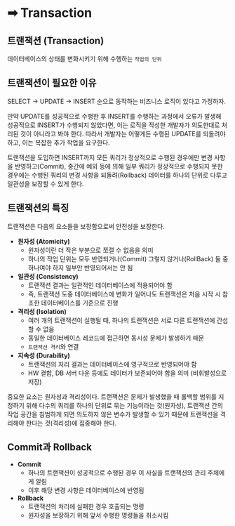 # ➡ Transaction

## 트랜잭션 (Transaction)

데이터베이스의 상태를 변화시키기 위해 수행하는 `작업의 단위`

## 트랜잭션이 필요한 이유

SELECT → UPDATE → INSERT 순으로 동작하는 비즈니스 로직이 있다고 가정하자.

만약 UPDATE를 성공적으로 수행한 후 INSERT를 수행하는 과정에서 오류가 발생해 성공적으로 INSERT가 수행되지 않았다면, 이는 로직을 작성한 개발자가 의도한대로 처리된 것이 아니라고 봐야 한다. 따라서 개발자는 어떻게든 수행된 UPDATE를 되돌려야 하고, 이는 복잡한 추가 작업을 요구한다.

트랜잭션을 도입하면 INSERT까지 모든 쿼리가 정상적으로 수행된 경우에만 변경 사항을 반영하고(Commit), 중간에 예외 등에 의해 일부 쿼리가 정상적으로 수행되지 못한 경우에는 수행된 쿼리의 변경 사항을 되돌려(Rollback) 데이터를 하나의 단위로 다루고 일관성을 보장할 수 있게 한다.

## 트랜잭션의 특징

트랜잭션은 다음의 요소들을 보장함으로써 안전성을 보장한다.

- **원자성 (Atomicity)**
    - 원자성이란 더 작은 부분으로 쪼갤 수 없음을 의미
    - 하나의 작업 단위는 모두 반영되거나(Commit) 그렇지 않거나(RollBack) 둘 중 하나여야 하지 일부만 반영되어서는 안 됨
- **일관성 (Consistency)**
    - 트랜잭션 결과는 일관적인 데이터베이스에 적용되어야 함
    - 즉, 트랜잭션 도중 데이터베이스에 변화가 일어나도 트랜잭션은 처음 시작 시 참조한 데이터베이스를 기준으로 진행
- **격리성 (Isolation)**
    - 여러 개의 트랜잭션이 실행될 때, 하나의 트랜잭션은 서로 다른 트랜잭션에 간섭할 수 없음
    - 동일한 데이터베이스 레코드에 접근하면 동시성 문제가 발생하기 때문
    - `트랜잭션 격리`와 연결
- **지속성 (Durability)**
    - 트랜잭션의 처리 결과는 데이터베이스에 영구적으로 반영되어야 함
    - HW 결함, DB 서버 다운 등에도 데이터가 보존되어야 함을 의미 (비휘발성으로 저장)

중요한 요소는 원자성과 격리성이다. 트랜잭션은 문제가 발생했을 때 롤백할 범위를 지정하기 위해 다수의 쿼리를 하나의 단위로 묶는 기능이라는 것(원자성), 트랜잭션 간의 작업 공간을 침범하게 되면 의도하지 않은 변수가 발생할 수 있기 때문에 트랜잭션을 격리해야 한다는 것(격리성)에 집중해야 한다.

## Commit과 Rollback

- **Commit**
    - 하나의 트랜잭션이 성공적으로 수행된 경우 이 사실을 트랜잭션의 관리 주체에게 알림
    - 이후 해당 변경 사항은 데이터베이스에 반영됨
- **Rollback**
    - 트랜잭션의 처리에 실패한 경우 호출되는 명령
    - 원자성을 보장하기 위해 앞서 수행한 명령들을 취소시킴
